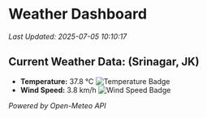 
# Weather Dashboard

_Last Updated: 2025-07-05 10:10:17_

## Current Weather Data: (Srinagar, JK)
- **Temperature:** 37.8 °C ![Temperature Badge](https://img.shields.io/badge/Temperature-High%20Temp-orange)
- **Wind Speed:** 3.8 km/h ![Wind Speed Badge](https://img.shields.io/badge/Wind%20Speed-Light%20Wind-blue)

*Powered by Open-Meteo API*
